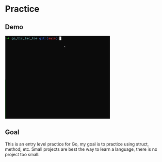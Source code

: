 # Practice

## Demo
![demo](./go_tic_tac_toe.gif)

## Goal
This is an entry level practice for Go, my goal is to practice using struct, method, etc.
Small projects are best the way to learn a language, there is no project too small.
